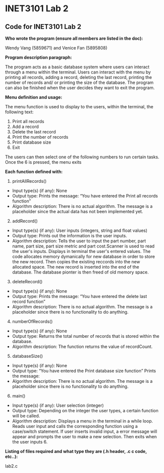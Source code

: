 # INET3101 Lab 2

## Code for INET3101 Lab 2

**Who wrote the program (ensure all members are listed in the doc):**

Wendy Vang (5859671) and Venice Fan (5895808)

**Program description paragraph:**

The program acts as a basic database system where users can interact through a menu within the terminal. Users can interact with the menu by printing all records, adding a record, deleting the last record, printing the number of records and/ or printing the size of the database. The program can also be finished when the user decides they want to exit the program.

**Menu definition and usage:**

The menu function is used to display to the users, within the terminal, the following text:
1. Print all records
2. Add a record
3. Delete the last record
4. Print the number of records
5. Print database size
6. Exit

The users can then select one of the following numbers to run certain tasks. Once the 6 is pressed, the menu exits

**Each function defined with:**

1. printAllRecords()
- Input type(s) (if any):
None
- Output type:
Prints the message: “You have entered the Print all records function”
- Algorithm description:
There is no actual algorithm. The message is a placeholder since the actual data has not been implemented yet.

2. addRecord()
- Input type(s) (if any):
User inputs (integers, string and float values)
- Output type:
Prints out the information is the user inputs.
- Algorithm description:
Tells the user to input the part number, part name, part size, part size metric and part cost.Scanner is used to read the user's inputs. Displays in terminal the user's entered values. The code allocates memory dymanically for new database in order to store the new record. Then copies the existing reccords into the new allocated space. The new record is inserted into the end of the database. The database pionter is then freed of old memory space.

3. deleteRecord()
- Input type(s) (if any):
None
- Output type:
Prints the message: “You have entered the delete last record function”
- Algorithm description: 
There is no actual algorithm. The message is a placeholder since there is no functionality to do anything.

4. numberOfRecords()
- Input type(s) (if any):
None
- Output type: 
Returns the total number of records that is stored within the database.
- Algorithm description: 
The function returns the value of recordCount.

5. databaseSize()
- Input type(s) (if any):
None
- Output type: “You have entered the Print database size function”
Prints the message:
- Algorithm description: 
There is no actual algorithm. The message is a placeholder since there is no functionality to do anything.

6. main()
- Input type(s) (if any):
User selection (integer)
- Output type:
Depending on the integer the user types, a certain function will be called.
- Algorithm description:
Displays a menu in the terminal in a while loop. Reads user input and calls the corresponding function using a case/switch statement. If user inserts invalid input, a error message will appear and prompts the user to make a new selection. Then exits when the user inputs 6.

**Listing of files required and what type they are (.h header, .c c code, etc..):**

lab2.c
